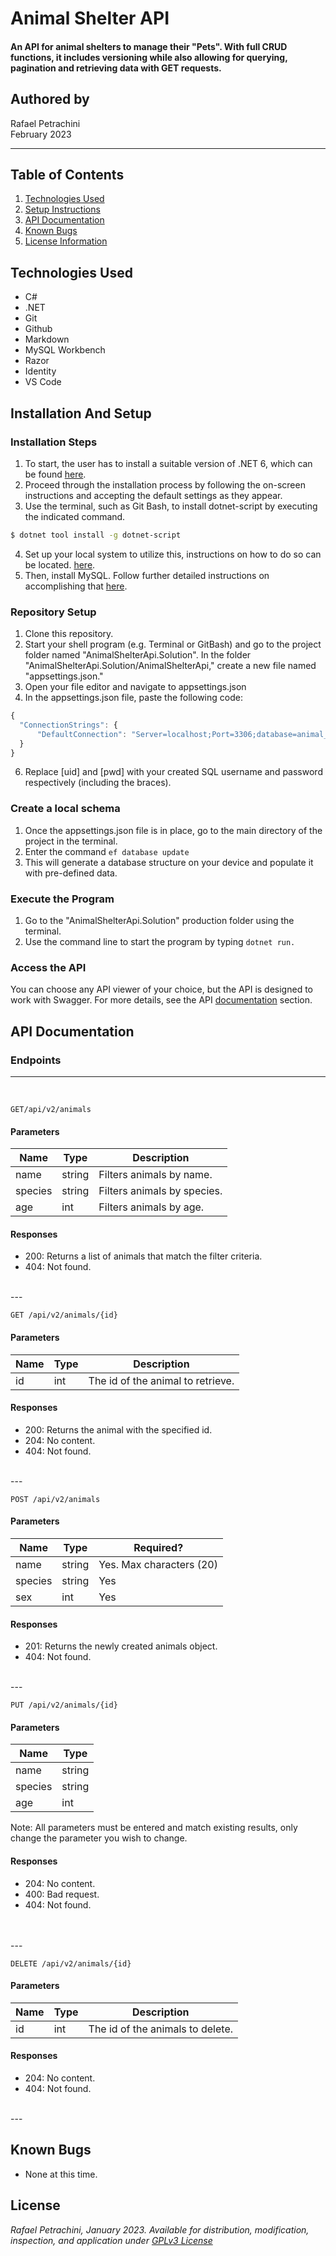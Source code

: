 # Animal Shelter API

#### An API for animal shelters to manage their "Pets". With full CRUD functions, it includes versioning while also allowing for querying, pagination and retrieving data with GET requests.

## Authored by
Rafael Petrachini <br>February 2023

***

## Table of Contents
1. [Technologies Used](#technologies-used)
2. [Setup Instructions](#installation-and-setup)
3. [API Documentation](#api-documentation)
4. [Known Bugs](#known-bugs)
5. [License Information](#license)

## Technologies Used

- C#
- .NET
- Git
- Github
- Markdown
- MySQL Workbench
- Razor
- Identity
- VS Code

## Installation And Setup

### Installation Steps
1. To start, the user has to install a suitable version of .NET 6, which can be found  [here](https://dotnet.microsoft.com/en-us/download/dotnet/6.0).
2. Proceed through the installation process by following the on-screen instructions and accepting the default settings as they appear.
3. Use the terminal, such as Git Bash, to install dotnet-script by executing the indicated command.
```bash
$ dotnet tool install -g dotnet-script
```
4. Set up your local system to utilize this, instructions on how to do so can be located. [here](https://www.learnhowtoprogram.com/c-and-net/getting-started-with-c/installing-dotnet-script).
5. Then, install MySQL. Follow further detailed instructions on accomplishing that [here](https://www.learnhowtoprogram.com/c-and-net/getting-started-with-c/installing-and-configuring-mysql).

### Repository Setup
1. Clone this repository.
2. Start your shell program (e.g. Terminal or GitBash) and go to the project folder named "AnimalShelterApi.Solution".
In the folder "AnimalShelterApi.Solution/AnimalShelterApi," create a new file named "appsettings.json."
4. Open your file editor and navigate to appsettings.json
5. In the appsettings.json file, paste the following code:
```javascript
{
  "ConnectionStrings": {
      "DefaultConnection": "Server=localhost;Port=3306;database=animal_shelter_api;uid=[uid];pwd=[pwd];"
  }
}
```
6. Replace [uid] and [pwd] with your created SQL username and password respectively (including the braces).

### Create a local schema
1. Once the appsettings.json file is in place, go to the main directory of the project in the terminal.
2. Enter the command ```ef database update```
3. This will generate a database structure on your device and populate it with pre-defined data.

### Execute the Program
1. Go to the "AnimalShelterApi.Solution" production folder using the terminal.
2. Use the command line to start the program by typing `dotnet run.`

### Access the API
You can choose any API viewer of your choice, but the API is designed to work with Swagger. For more details, see the API [documentation](#api-documentation) section.



## API Documentation

### Endpoints
---
<br>

```GET/api/v2/animals```

#### Parameters

| Name | Type | Description |
| ---- | ---- | ----------- |
| name | string | Filters animals by name. |
| species | string | Filters animals by species. |
| age | int | Filters animals by age. |

#### Responses

- 200: Returns a list of animals that match the filter criteria.
- 404: Not found.
<br>
---     
<br>

```GET /api/v2/animals/{id}```

#### Parameters

| Name | Type | Description |
| ---- | ---- | ----------- |
| id | int | The id of the animal to retrieve. |

#### Responses

- 200: Returns the animal with the specified id.
- 204: No content.
- 404: Not found.
<br>
---
<br>

```POST /api/v2/animals```

#### Parameters


| Name | Type | Required? |
| ---- | ---- | ----------- |
| name | string | Yes. Max characters (20) |
| species | string | Yes |
| sex | int | Yes |


#### Responses

- 201: Returns the newly created animals object.
- 404: Not found.
<br>
---
<br>

```PUT /api/v2/animals/{id}```

#### Parameters

| Name | Type |
| ---- | ---- |
| name | string |
| species | string |
| age | int |

Note: All parameters must be entered and match existing results, only change the parameter you wish to change.

#### Responses

- 204: No content.
- 400: Bad request.
- 404: Not found.
<br>
<br>
---
<br>

```DELETE /api/v2/animals/{id}```
#### Parameters

| Name | Type | Description |
| ---- | ---- | ----------- |
| id | int | The id of the animals to delete. |

#### Responses

- 204: No content.
- 404: Not found.
<br>
---
<br>

## Known Bugs
- None at this time.


## License
*Rafael Petrachini, January 2023. Available for distribution, modification, inspection, and application under [GPLv3 License](https://www.gnu.org/licenses/gpl-3.0.en.html)*